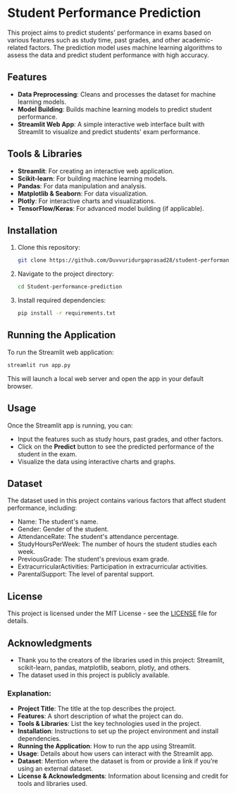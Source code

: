 # Student Performance Prediction

This project aims to predict students' performance in exams based on various features such as study time, past grades, and other academic-related factors. The prediction model uses machine learning algorithms to assess the data and predict student performance with high accuracy.

## Features
- **Data Preprocessing**: Cleans and processes the dataset for machine learning models.
- **Model Building**: Builds machine learning models to predict student performance.
- **Streamlit Web App**: A simple interactive web interface built with Streamlit to visualize and predict students' exam performance.

## Tools & Libraries
- **Streamlit**: For creating an interactive web application.
- **Scikit-learn**: For building machine learning models.
- **Pandas**: For data manipulation and analysis.
- **Matplotlib & Seaborn**: For data visualization.
- **Plotly**: For interactive charts and visualizations.
- **TensorFlow/Keras**: For advanced model building (if applicable).

## Installation

1. Clone this repository:
   ```bash
   git clone https://github.com/Duvvuridurgaprasad28/student-performance-prediction.git


2. Navigate to the project directory:

   ```bash
   cd Student-performance-prediction
   ```

3. Install required dependencies:

   ```bash
   pip install -r requirements.txt
   ```

## Running the Application

To run the Streamlit web application:

```bash
streamlit run app.py
```

This will launch a local web server and open the app in your default browser.

## Usage

Once the Streamlit app is running, you can:
- Input the features such as study hours, past grades, and other factors.
- Click on the **Predict** button to see the predicted performance of the student in the exam.
- Visualize the data using interactive charts and graphs.

## Dataset

The dataset used in this project contains various factors that affect student performance, including:

- Name: The student's name.
- Gender: Gender of the student.
- AttendanceRate: The student's attendance percentage.
- StudyHoursPerWeek: The number of hours the student studies each week.
- PreviousGrade: The student's previous exam grade.
- ExtracurricularActivities: Participation in extracurricular activities.
- ParentalSupport: The level of parental support.

## License

This project is licensed under the MIT License - see the [LICENSE](LICENSE) file for details.

## Acknowledgments

- Thank you to the creators of the libraries used in this project: Streamlit, scikit-learn, pandas, matplotlib, seaborn, plotly, and others.
- The dataset used in this project is publicly available.



### Explanation:
- **Project Title**: The title at the top describes the project.
- **Features**: A short description of what the project can do.
- **Tools & Libraries**: List the key technologies used in the project.
- **Installation**: Instructions to set up the project environment and install dependencies.
- **Running the Application**: How to run the app using Streamlit.
- **Usage**: Details about how users can interact with the Streamlit app.
- **Dataset**: Mention where the dataset is from or provide a link if you’re using an external dataset.
- **License & Acknowledgments**: Information about licensing and credit for tools and libraries used.
